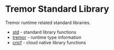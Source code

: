 
# Tremor Standard Library

Tremor runtime related standard libraries. 

* [std](stdlib/std.md) - standard library functions
* [tremor](stdlib/tremor.md) - runtime type information
* [cncf](stdlib/cncf.md) - cloud native library functions

